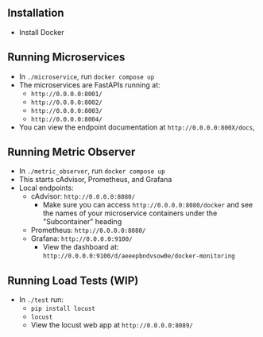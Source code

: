 ## Installation
- Install Docker

## Running Microservices
- In `./microservice`, run `docker compose up`
- The microservices are FastAPIs running at:
  - `http://0.0.0.0:8001/`
  - `http://0.0.0.0:8002/`
  - `http://0.0.0.0:8003/`
  - `http://0.0.0.0:8004/`
- You can view the endpoint documentation at `http://0.0.0.0:800X/docs`,

## Running Metric Observer
- In `./metric_observer`, run `docker compose up`
- This starts cAdvisor, Prometheus, and Grafana
- Local endpoints:
  - cAdvisor: `http://0.0.0.0:8080/`
    - Make sure you can access `http://0.0.0.0:8080/docker` and see the names of your microservice containers under the "Subcontainer" heading
  - Prometheus: `http://0.0.0.0:8080/`
  - Grafana: `http://0.0.0.0:9100/`
    - View the dashboard at: `http://0.0.0.0:9100/d/aeeepbndvsow0e/docker-monitoring`

## Running Load Tests (WIP)
- In `./test` run:
  - `pip install locust`
  - `locust`
  - View the locust web app at `http://0.0.0.0:8089/`
